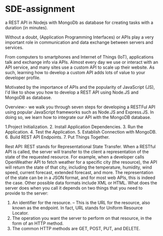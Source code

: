 # SDE-assignment
a REST API in Nodejs with MongoDb as database for creating  tasks with a duration (in minutes).

Without a doubt, (Application Programming Interfaces) or APIs play a very important role in communication and data exchange between servers and services.


From computers to smartphones and Internet of Things (IoT), applications talk and exchange info via APIs. Almost every day we use or interact with an API service, and many sites use a custom API to scale up their website. As such, learning how to develop a custom API adds lots of value to your developer profile.

Motivated by the importance of APIs and the popularity of JavaScript (JS), I'd like to show you how to develop a REST API using Node.JS and MongoDB as database.

Overview:-
we walk you through seven steps for developing a RESTFul API using popular JavaScript frameworks such as Node.JS and Express.JS. In doing so, we learn how to integrate our API with the MongoDB database.

1.Project Initialization.
2. Install Application Dependencies.
3. Run the Application.
4. Test the Application.
5. Establish Connection with MongoDB.
6. Build REST API Endpoints.
7. Put Things Together.

Rest API:
REST stands for Representational State Transfer. 
When a RESTful API is called, the server will transfer to the client a representation of the state of the requested resource.
For example, when a developer calls OpenWeather API to fetch weather for a specific city (the resource), the API will return the state of that city, including the temperature, humidity, wind speed, current forecast, extended forecast, and more. The representation of the state can be in a JSON format, and for most web APIs, this is indeed the case. Other possible data formats include XML or HTML. What does the server does when you call it depends on two things that you need to provide to the server:
1. An identifier for the resource. – This is the URL for the resource, also known as the endpoint. In fact, URL stands for Uniform Resource Locator.
2. The operation you want the server to perform on that resource, in the form of an HTTP method. 
3. The common  HTTP methods are GET, POST, PUT, and DELETE.
